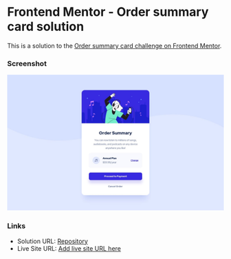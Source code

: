 # Frontend Mentor - Order summary card solution

This is a solution to the [Order summary card challenge on Frontend Mentor](https://www.frontendmentor.io/challenges/order-summary-component-QlPmajDUj). 

### Screenshot
![Desktop View](/design/desktop-design.jpg)

### Links

- Solution URL: [Repository](https://github.com/Shub-hamburger/Order-Summary-Component)
- Live Site URL: [Add live site URL here](https://your-live-site-url.com)



